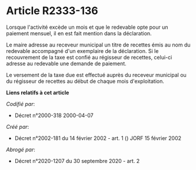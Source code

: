 # Article R2333-136

Lorsque l'activité excède un mois et que le redevable opte pour un paiement mensuel, il en est fait mention dans la
déclaration.

Le maire adresse au receveur municipal un titre de recettes émis au nom du redevable accompagné d'un exemplaire de la
déclaration. Si le recouvrement de la taxe est confié au régisseur de recettes, celui-ci adresse au redevable une demande de
paiement.

Le versement de la taxe due est effectué auprès du receveur municipal ou du régisseur de recettes au début de chaque mois
d'exploitation.

**Liens relatifs à cet article**

_Codifié par_:

  - Décret n°2000-318 2000-04-07

_Créé par_:

  - Décret n°2002-181 du 14 février 2002 - art. 1 () JORF 15 février 2002

_Abrogé par_:

  - Décret n°2020-1207 du 30 septembre 2020 - art. 2
